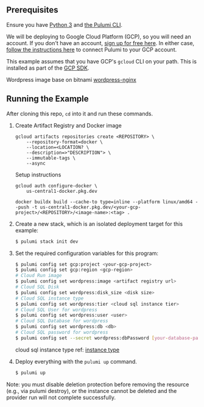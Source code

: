 ## Prerequisites

Ensure you have [Python 3](https://www.python.org/downloads/) and [the Pulumi CLI](https://www.pulumi.com/docs/get-started/install/).

We will be deploying to Google Cloud Platform (GCP), so you will need an account. If you don't have an account,
[sign up for free here](https://cloud.google.com/free/). In either case,
[follow the instructions here](https://www.pulumi.com/docs/intro/cloud-providers/gcp/setup/) to connect Pulumi to your GCP account.

This example assumes that you have GCP's `gcloud` CLI on your path. This is installed as part of the
[GCP SDK](https://cloud.google.com/sdk/).

Wordpress image base on bitnami [wordpress-nginx](https://hub.docker.com/r/bitnami/wordpress-nginx/)

## Running the Example

After cloning this repo, `cd` into it and run these commands. 

1. Create Artifact Registry and Docker image

    ```
    gcloud artifacts repositories create <REPOSITORY> \
        --repository-format=docker \
        --location=<LOCATION? \
        --description=>"DESCRIPTION"> \
        --immutable-tags \
        --async
    ```

    Setup instructions
    ```
    gcloud auth configure-docker \
        us-central1-docker.pkg.dev
    ```

    ```
    docker buildx build --cache-to type=inline --platform linux/amd64 --push -t us-central1-docker.pkg.dev/<your-gcp-project>/<REPOSITORY>/<image-name>:<tag> .
    ```

2. Create a new stack, which is an isolated deployment target for this example:

    ```bash
    $ pulumi stack init dev
    ```

3. Set the required configuration variables for this program:

    ```bash
    $ pulumi config set gcp:project <your-gcp-project>
    $ pulumi config set gcp:region <gcp-region>
    # Cloud Run image
    $ pulumi config set wordpress:image <artifact registry url>
    # Cloud SQL Disk
    $ pulumi config set wordpress:disk_size <disk size>
    # Cloud SQL instance type
    $ pulumi config set wordpress:tier <cloud sql instance tier>
    # Cloud SQL User for wordpress
    $ pulumi config set wordpress:user <user>
    # Cloud SQL Database for wordpress
    $ pulumi config set wordpress:db <db>
    # Cloud SQL password for wordpress
    $ pulumi config set --secret wordpress:dbPassword [your-database-password-here]
    ```

    cloud sql instance type ref: [instance type](https://cloud.google.com/sql/docs/mysql/instance-settings)

4. Deploy everything with the `pulumi up` command.

    ```bash
    $ pulumi up
    ```


Note: you must disable deletion protection before removing the resource (e.g., via pulumi destroy), or the instance cannot be deleted and the provider run will not complete successfully.
